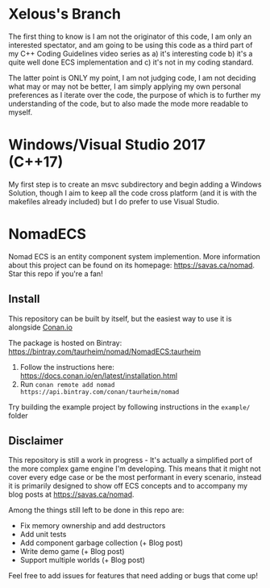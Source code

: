 # Xelous's Branch
The first thing to know is I am not the originator of this code, I am only an interested spectator, and am going to be using this code as a third part of my C++ Coding Guidelines video series as a) it's interesting code b) it's a quite well done ECS implementation and c) it's not in my coding standard.

The latter point is ONLY my point, I am not judging code, I am not deciding what may or may not be better, I am simply applying my own personal preferences as I iterate over the code, the purpose of which is to further my understanding of the code, but to also made the mode more readable to myself.

# Windows/Visual Studio 2017 (C++17)
My first step is to create an msvc subdirectory and begin adding a Windows Solution, though I aim to keep all the code cross platform (and it is with the makefiles already included) but I do prefer to use Visual Studio.

# NomadECS
Nomad ECS is an entity component system implemention. More information about this project can be found on its homepage: https://savas.ca/nomad. Star this repo if you're a fan!

## Install
This repository can be built by itself, but the easiest way to use it is alongside [Conan.io](https://conan.io/)

The package is hosted on Bintray: https://bintray.com/taurheim/nomad/NomadECS:taurheim

1. Follow the instructions here: https://docs.conan.io/en/latest/installation.html
1. Run `conan remote add nomad https://api.bintray.com/conan/taurheim/nomad`

Try building the example project by following instructions in the `example/` folder

## Disclaimer
This repository is still a work in progress - It's actually a simplified port of the more complex game engine I'm developing. This means that it might not cover every edge case or be the most performant in every scenario, instead it is primarily designed to show off ECS concepts and to accompany my blog posts at https://savas.ca/nomad.

Among the things still left to be done in this repo are:
- Fix memory ownership and add destructors
- Add unit tests
- Add component garbage collection (+ Blog post)
- Write demo game (+ Blog post)
- Support multiple worlds (+ Blog post)

Feel free to add issues for features that need adding or bugs that come up!
